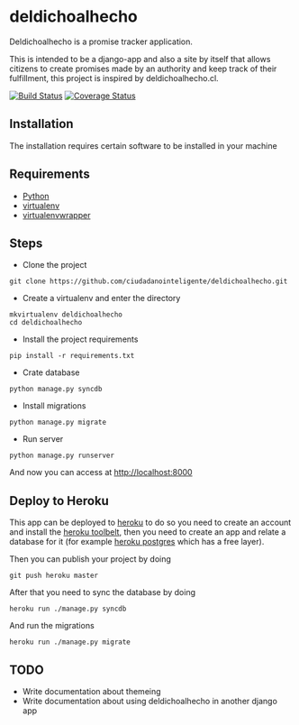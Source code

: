 deldichoalhecho
===============

Deldichoalhecho is a promise tracker application.

This is intended to be a django-app and also a site by itself that allows citizens to create promises made by an authority and keep track of their fulfillment, this project is inspired by deldichoalhecho.cl.

[![Build Status](https://travis-ci.org/ciudadanointeligente/deldichoalhecho.svg?branch=master)](https://travis-ci.org/ciudadanointeligente/deldichoalhecho)
[![Coverage Status](https://coveralls.io/repos/ciudadanointeligente/deldichoalhecho/badge.png?branch=master)](https://coveralls.io/r/ciudadanointeligente/deldichoalhecho?branch=master)

## Installation

The installation requires certain software to be installed in your machine

## Requirements

- [Python](https://www.python.org/)
- [virtualenv](https://pypi.python.org/pypi/virtualenv)
- [virtualenvwrapper](https://pypi.python.org/pypi/virtualenvwrapper)

## Steps

* Clone the project

```
git clone https://github.com/ciudadanointeligente/deldichoalhecho.git
```

* Create a virtualenv and enter the directory

```
mkvirtualenv deldichoalhecho
cd deldichoalhecho
```

* Install the project requirements

```
pip install -r requirements.txt
```

* Crate database

```
python manage.py syncdb
```

* Install migrations

```
python manage.py migrate
```

* Run server

```
python manage.py runserver
```

And now you can access at [http://localhost:8000](http://localhost:8000)

## Deploy to Heroku

This app can be deployed to [heroku](http://heroku.com) to do so you need to create an account and install the [heroku toolbelt](https://toolbelt.heroku.com/), then you need to create an app and relate a database for it (for example [heroku postgres](https://postgres.heroku.com) which has a free layer).

Then you can publish your project by doing 

```
git push heroku master
```

After that you need to sync the database by doing


```
heroku run ./manage.py syncdb
```

And run the migrations


```
heroku run ./manage.py migrate
```


## TODO

* Write documentation about themeing
* Write documentation about using deldichoalhecho in another django app

